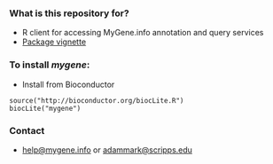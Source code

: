 ### What is this repository for? ###

* R client for accessing MyGene.info annotation and query services
* [Package vignette](https://bytebucket.org/sulab/mygene.r/raw/b5d3312762a3642129c2d01125f8c77b1e053cb2/mygene/inst/doc/mygene.pdf)

### To install ***mygene***: ###

* Install from Bioconductor
```
source("http://bioconductor.org/biocLite.R")
biocLite("mygene")
```

### Contact ###

* help@mygene.info or adammark@scripps.edu